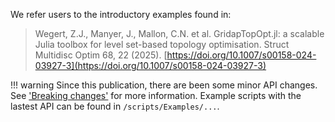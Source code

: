 We refer users to the introductory examples found in:

> Wegert, Z.J., Manyer, J., Mallon, C.N. et al. GridapTopOpt.jl: a scalable Julia toolbox for level set-based topology optimisation. Struct Multidisc Optim 68, 22 (2025). [https://doi.org/10.1007/s00158-024-03927-3](https://doi.org/10.1007/s00158-024-03927-3)

!!! warning
    Since this publication, there are been some minor API changes. See ['Breaking changes'](../breaking-changes.md)
    for more information. Example scripts with the lastest API can be found in `/scripts/Examples/...`.
